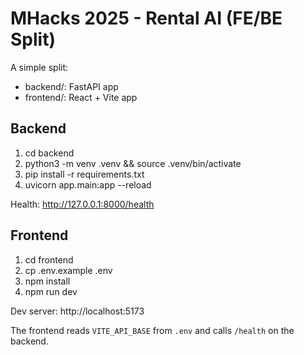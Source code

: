 # MHacks 2025 - Rental AI (FE/BE Split)

A simple split:
- backend/: FastAPI app
- frontend/: React + Vite app

## Backend
1. cd backend
2. python3 -m venv .venv && source .venv/bin/activate
3. pip install -r requirements.txt
4. uvicorn app.main:app --reload

Health: http://127.0.0.1:8000/health

## Frontend
1. cd frontend
2. cp .env.example .env
3. npm install
4. npm run dev

Dev server: http://localhost:5173

The frontend reads `VITE_API_BASE` from `.env` and calls `/health` on the backend.
